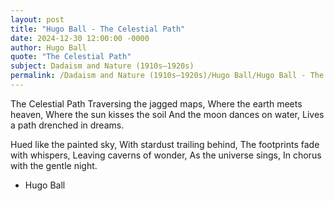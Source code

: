 ```yaml
---
layout: post
title: "Hugo Ball - The Celestial Path"
date: 2024-12-30 12:00:00 -0000
author: Hugo Ball
quote: "The Celestial Path"
subject: Dadaism and Nature (1910s–1920s)
permalink: /Dadaism and Nature (1910s–1920s)/Hugo Ball/Hugo Ball - The Celestial Path
---
```


The Celestial Path
Traversing the jagged maps,
Where the earth meets heaven,
Where the sun kisses the soil
And the moon dances on water,
Lives a path drenched in dreams.

Hued like the painted sky,
With stardust trailing behind,
The footprints fade with whispers,
Leaving caverns of wonder,
As the universe sings,
In chorus with the gentle night.

- Hugo Ball
